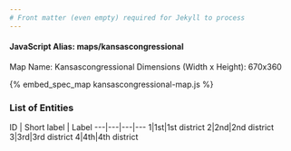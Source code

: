 ```yaml
---
# Front matter (even empty) required for Jekyll to process
---
```


#### JavaScript Alias: maps/kansascongressional

Map Name: Kansascongressional
Dimensions (Width x Height): 670x360



{% embed_spec_map kansascongressional-map.js %}

### List of Entities

ID | Short label | Label
---|---|---|---
1|1st|1st district
2|2nd|2nd district
3|3rd|3rd district
4|4th|4th district

